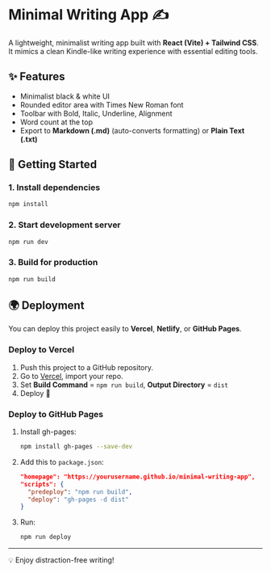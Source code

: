 # Minimal Writing App ✍️

A lightweight, minimalist writing app built with **React (Vite) + Tailwind CSS**.  
It mimics a clean Kindle-like writing experience with essential editing tools.

## ✨ Features
- Minimalist black & white UI
- Rounded editor area with Times New Roman font
- Toolbar with Bold, Italic, Underline, Alignment
- Word count at the top
- Export to **Markdown (.md)** (auto-converts formatting) or **Plain Text (.txt)**

## 🚀 Getting Started

### 1. Install dependencies
```bash
npm install
```

### 2. Start development server
```bash
npm run dev
```

### 3. Build for production
```bash
npm run build
```

## 🌍 Deployment

You can deploy this project easily to **Vercel**, **Netlify**, or **GitHub Pages**.

### Deploy to Vercel
1. Push this project to a GitHub repository.
2. Go to [Vercel](https://vercel.com), import your repo.
3. Set **Build Command** = `npm run build`, **Output Directory** = `dist`
4. Deploy 🚀

### Deploy to GitHub Pages
1. Install gh-pages:  
   ```bash
   npm install gh-pages --save-dev
   ```
2. Add this to `package.json`:  
   ```json
   "homepage": "https://yourusername.github.io/minimal-writing-app",
   "scripts": {
     "predeploy": "npm run build",
     "deploy": "gh-pages -d dist"
   }
   ```
3. Run:  
   ```bash
   npm run deploy
   ```

---

💡 Enjoy distraction-free writing!
